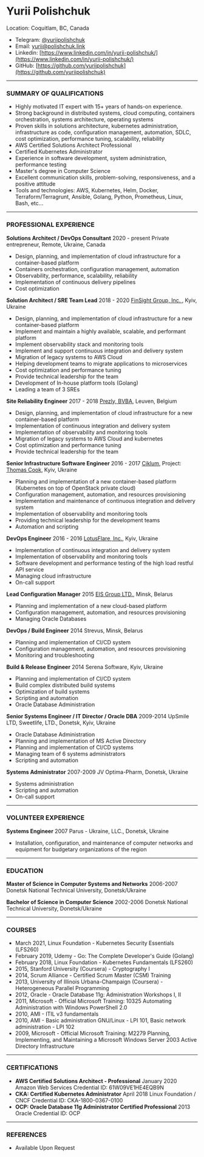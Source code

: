 # Yurii Polishchuk

Location: Coquitlam, BC, Canada
- Telegram: [@yuriipolishchuk](https://t.me/yuriipolishchuk)
- Email: [yurii@polishchuk.link](mailto:yurii@polishchuk.link)
- Linkedin: [https://www.linkedin.com/in/yurii-polishchuk/](https://www.linkedin.com/in/yurii-polishchuk/)
- GitHub: [https://github.com/yuriipolishchuk](https://github.com/yuriipolishchuk)


---
### SUMMARY OF QUALIFICATIONS
- Highly motivated IT expert with 15+ years of hands-on experience.
- Strong background in distributed systems, cloud computing, containers orchestration, systems architecture, operating systems
- Proven skills in solutions architecture, kubernetes administration, infrastructure as code, configuration management, automation, SDLC, cost optimization, performance tuning, scalability, reliability
- AWS Certified Solutions Architect Professional
- Certified Kubernetes Administrator
- Experience in software development, system administration, performance testing
- Master's degree in Computer Science
- Excellent communication skills, problem-solving, responsiveness, and a positive attitude
- Tools and technologies: AWS, Kubernetes, Helm, Docker, Terraform/Terragrunt, Ansible, Golang, Python, Prometheus, Linux, Bash, etc...

---
### PROFESSIONAL EXPERIENCE

**Solutions Architect / DevOps Consultant**     2020 - present
Private entrepreneur, Remote, Ukraine, Canada
- Design, planning, and implementation of cloud infrastructure for a container-based platform
- Containers orchestration, configuration management, automation
- Observability, performance, scalability, reliability
- Implementation of continuous delivery pipelines
- Cost optimization



**Solution Architect / SRE Team Lead**     2018 - 2020
[FinSight Group, Inc. ](https://finsight.com/about), Kyiv, Ukraine
- Design, planning, and implementation of cloud infrastructure for a new container-based platform
- Implement and maintain a highly available, scalable, and performant platform
- Implement observability stack and monitoring tools
- Implement and support continuous integration and delivery system
- Migration of legacy systems to AWS Cloud
- Helping development teams to migrate applications to microservices
- Cost optimization and performance tuning
- Provide technical leadership for the team
- Development of In-house platform tools (Golang)
- Leading a team of 3 SREs



**Site Reliability Engineer**     2017 - 2018
[Prezly, BVBA](https://www.prezly.com), Leuven, Belgium
- Design, planning, and implementation of cloud infrastructure for a new container-based platform
- Implementation of continuous integration and delivery system
- Implementation of observability and monitoring tools
- Migration of legacy systems to AWS Cloud and kubernetes
- Cost optimization and performance tuning
- Provide technical leadership for the team



**Senior Infrastructure Software Engineer**     2016 - 2017
[Ciklum](https://www.ciklum.com), Project: [Thomas Cook](https://www.thomascook.com), Kyiv, Ukraine
- Planning and implementation of a new container-based platform (Kubernetes on top of OpenStack private cloud)
- Configuration management, automation, and resources provisioning
- Implementation and maintenance of continuous integration and delivery system
- Implementation of observability and monitoring tools
- Providing technical leadership for the development teams
- Automation and scripting



**DevOps Engineer**     2016 - 2016
[LotusFlare, Inc.](https://lotusflare.com/), Kyiv, Ukraine
- Implementation of continuous integration and delivery system
- Implementation of observability and monitoring tools
- Software development and performance testing of the high load restful API service
- Managing cloud infrastructure
- On-call support



**Lead Configuration Manager**     2015
[EIS Group LTD.](https://www.eisgroup.com/), Minsk, Belarus
- Planning and implementation of a new cloud-based platform
- Configuration management, automation, and resources provisioning
- Managing Oracle Databases



**DevOps / Build Engineer**     2014
Strevus, Minsk, Belarus
- Planning and implementation of CI/CD system
- Configuration management, automation, and resources provisioning
- Monitoring and troubleshooting



**Build & Release Engineer**     2014
Serena Software, Kyiv, Ukraine
- Planning and implementation of CI/CD system
- Build complex distributed build systems
- Optimization of build systems
- Scripting and automation
- Oracle Database Administration



**Senior Systems Engineer / IT Director / Oracle DBA**     2009-2014
UpSmile LTD, Sweetlife, LTD., Donetsk, Kyiv, Ukraine
- Oracle Database Administration
- Planning and implementation of MS Active Directory
- Planning and implementation of CI/CD systems
- Managing team of 6 systems administrators
- Scripting and automation



**Systems Administrator**     2007-2009
JV Optima-Pharm, Donetsk, Ukraine
- Systems administration
- Scripting and automation
- On-call support



---
### VOLUNTEER EXPERIENCE
**Systems Engineer**     2007
Parus - Ukraine, LLC., Donetsk, Ukraine
- Installation, configuration, and maintenance of computer networks and equipment for budgetary organizations of the region


---
### EDUCATION
**Master of Science in Computer Systems and Networks**     2006-2007
Donetsk National Technical University, Donetsk/Ukraine

**Bachelor of Science in Computer Science**     2002-2006
Donetsk National Technical University, Donetsk/Ukraine


---
### COURSES
- March 2021, Linux Foundation - Kubernetes Security Essentials (LFS260)
- February 2019, Udemy - Go: The Complete Developer's Guide (Golang)
- February 2018, Linux Foundation - Kubernetes Fundamentals (LFS260)
- 2015, Stanford University (Coursera) - Cryptography I
- 2014, Scrum Alliance - Certified Scrum Master (CSM) Training
- 2013, University of Illinois Urbana-Champaign (Coursera) - Heterogeneous Parallel Programming
- 2012, Oracle - Oracle Database 11g: Administration Workshops I, II
- 2011, Microsoft - Official Microsoft Training: 10325 Automating Administration with Windows PowerShell 2.0
- 2010, AMI - ITIL v3 fundamentals
- 2010, AMI - Basic administration GNU/Linux - LPI 101, Basic network administration - LPI 102
- 2009, Microsoft - Official Microsoft Training: M2279 Planning, Implementing, and Maintaining a Microsoft Windows Server 2003 Active Directory Infrastructure

---
### CERTIFICATIONS
- **AWS Certified Solutions Architect - Professional**     January 2020
Amazon Web Services
Credential ID: 61W09VE1HE4EQB9N
- **CKA: Certified Kubernetes Administrator**     April 2018
Linux Foundation / CNCF
Credential ID: CKA-1800-0367-0100
- **OCP: Oracle Database 11g Administrator Certified Professional**     2013
Oracle
Credential ID: OCP

---
### REFERENCES
- Available Upon Request
